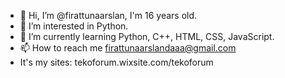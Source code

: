 - 👋 Hi, I’m @firattunaarslan, I'm 16 years old.
- 👀 I’m interested in Python.
- 🌱 I’m currently learning Python, C++, HTML, CSS, JavaScript.
- 📫 How to reach me firattunaarslandaaa@gmail.com
- It's my sites: tekoforum.wixsite.com/tekoforum

<!---
firattunaarslan/firattunaarslan is a ✨ special ✨ repository because its `README.md` (this file) appears on your GitHub profile.
You can click the Preview link to take a look at your changes.
--->

